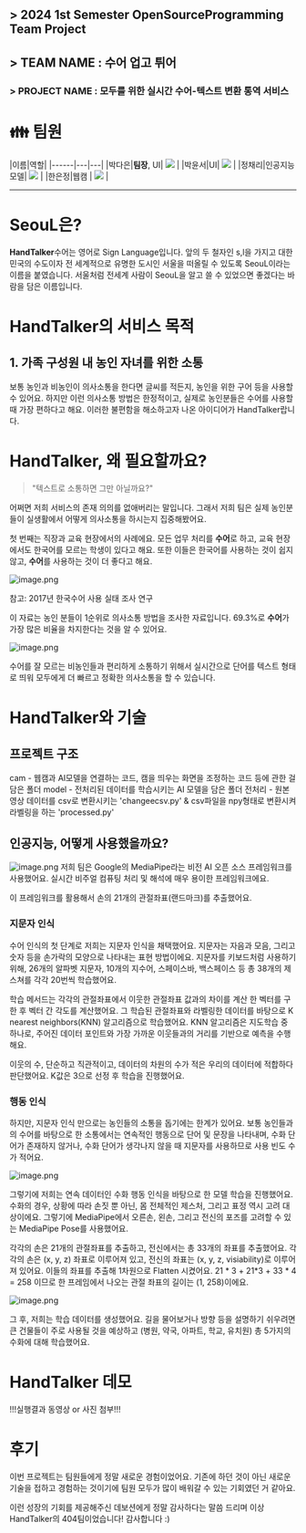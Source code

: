 ## > 2024 1st Semester OpenSourceProgramming Team Project
## > TEAM NAME : 수어 업고 튀어
### > PROJECT NAME : 모두를 위한 실시간 수어-텍스트 변환 통역 서비스
> 
# 👪 팀원
|이름|역할|
|------|---|---|
|박다은|**팀장**, UI| <img src="https://img.shields.io/badge/GitHub-000000?style=flat-square&logo=github&logoColor=white"/></a> |
|박윤서|UI| <img src="https://img.shields.io/badge/GitHub-000000?style=flat-square&logo=github&logoColor=white"/></a> |
|정채리|인공지능 모델| <img src="https://img.shields.io/badge/GitHub-000000?style=flat-square&logo=github&logoColor=white"/></a> |
|한은정|웹캠 | <img src="https://img.shields.io/badge/GitHub-000000?style=flat-square&logo=github&logoColor=white"/></a> |


***



# SeouL은?

**HandTalker**수어는 영어로 Sign Language입니다. 앞의 두 철자인 s,l을 가지고 대한민국의 수도이자 전 세계적으로 유명한 도시인 서울을 떠올릴 수 있도록 SeouL이라는 이름을 붙였습니다.
서울처럼 전세계 사람이 SeouL을 알고 쓸 수 있었으면 좋겠다는 바람을 담은 이름입니다.

# HandTalker의 서비스 목적

## 1\. 가족 구성원 내 농인 자녀를 위한 소통

보통 농인과 비농인이 의사소통을 한다면 글씨를 적든지, 농인을 위한 구어 등을 사용할 수 있어요.
하지만 이런 의사소통 방법은 한정적이고, 실제로 농인분들은 수어를 사용할 때 가장 편하다고 해요.
이러한 불편함을 해소하고자 나온 아이디어가 HandTalker랍니다.

# HandTalker, 왜 필요할까요?

> "텍스트로 소통하면 그만 아닐까요?"

어쩌면 저희 서비스의 존재 의의를 없애버리는 말입니다.
그래서 저희 팀은 실제 농인분들이 실생활에서 어떻게 의사소통을 하시는지 집중해봤어요.

첫 번째는 직장과 교육 현장에서의 사례에요.
모든 업무 처리를 **수어**로 하고, 교육 현장에서도 한국어를 모르는 학생이 있다고 해요.
또한 이들은 한국어를 사용하는 것이 쉽지 않고, **수어**를 사용하는 것이 더 좋다고 해요.

![image.png](https://devocean.sk.com/editorImg/2023/11/7/f76ebc1d7ae401918cdeef3d51ab5e50be7ca4efa92db4a5a75356d232b13bfb)


참고: 2017년 한국수어 사용 실태 조사 연구

이 자료는 농인 분들이 1순위로 의사소통 방법을 조사한 자료입니다.
69.3%로 **수어**가 가장 많은 비율을 차지한다는 것을 알 수 있어요.

![image.png](https://devocean.sk.com/editorImg/2023/11/7/785836c0d63630ba3ccf17a0d7742588bcb7751b5b408030aba8d2714b5d4114)


수어를 잘 모르는 비농인들과 편리하게 소통하기 위해서 실시간으로 단어를 텍스트 형태로 띄워 모두에게 더 빠르고 정확한 의사소통을 할 수 있습니다.


# HandTalker와 기술

## 프로젝트 구조

cam - 웹캠과 AI모델을 연결하는 코드, 캠을 띄우는 화면을 조정하는 코드 등에 관한 걸 담은 폴더
model - 전처리된 데이터를 학습시키는 AI 모델을 담은 폴더
전처리 - 원본 영상 데이터를 csv로 변환시키는 'changeecsv.py' & csv파일을 npy형태로 변환시켜 라벨링을 하는 'processed.py'


## 인공지능, 어떻게 사용했을까요?

![image.png](https://devocean.sk.com/editorImg/2023/11/10/5b1bdd681645a18f96d7fe5d9a0fd8e0d5e9d9f663d2f7b7f2eefefab8ca685f)
저희 팀은 Google의 MediaPipe라는 비전 AI 오픈 소스 프레임워크를 사용했어요.
실시간 비주얼 컴퓨팅 처리 및 해석에 매우 용이한 프레임워크에요.

이 프레임워크를 활용해서 손의 21개의 관절좌표(랜드마크)를 추출했어요.

### 지문자 인식

수어 인식의 첫 단계로 저희는 지문자 인식을 채택했어요.
지문자는 자음과 모음, 그리고 숫자 등을 손가락의 모양으로 나타내는 표현 방법이에요.
지문자를 키보드처럼 사용하기 위해, 26개의 알파벳 지문자, 10개의 지수어, 스페이스바, 백스페이스 등 총 38개의 제스쳐를 각각 20번씩 학습했어요.

학습 메서드는 각각의 관절좌표에서 이웃한 관절좌표 값과의 차이를 계산 한 벡터를 구한 후 벡터 간 각도를 계산했어요.
그 학습된 관절좌표와 라벨링한 데이터를 바탕으로 K nearest neighbors(KNN) 알고리즘으로 학습했어요.
KNN 알고리즘은 지도학습 중 하나로, 주어진 데이터 포인트와 가장 가까운 이웃들과의 거리를 기반으로 예측을 수행해요.

이웃의 수, 단순하고 직관적이고, 데이터의 차원의 수가 적은 우리의 데이터에 적합하다 판단했어요.
K값은 3으로 선정 후 학습을 진행했어요.

### 행동 인식

하지만, 지문자 인식 만으로는 농인들의 소통을 돕기에는 한계가 있어요.
보통 농인들과의 수어를 바탕으로 한 소통에서는 연속적인 행동으로 단어 및 문장을 나타내며, 수화 단어가 존재하지 않거나, 수화 단어가 생각나지 않을 때 지문자를 사용하므로 사용 빈도 수가 적어요.

![image.png](https://devocean.sk.com/editorImg/2023/11/10/a447a55656b9fea49b94f0ea84c74c2ebd718737df86f18c5775819371a56111)

그렇기에 저희는 연속 데이터인 수화 행동 인식을 바탕으로 한 모델 학습을 진행했어요.
수화의 경우, 상황에 따라 손짓 뿐 아닌, 몸 전체적인 제스처, 그리고 표정 역시 고려 대상이에요.
그렇기에 MediaPipe에서 오른손, 왼손, 그리고 전신의 포즈를 고려할 수 있는 MediaPipe Pose를 사용했어요.

각각의 손은 21개의 관절좌표를 추출하고, 전신에서는 총 33개의 좌표를 추출했어요.
각각의 손은 (x, y, z) 좌표로 이루어져 있고, 전신의 좌표는 (x, y, z, visiability)로 이루어져 있어요.
이들의 좌표를 추출해 1차원으로 Flatten 시켰어요.
21 \* 3 + 21\*3 + 33 \* 4 = 258 이므로 한 프레임에서 나오는 관절 좌표의 길이는 (1, 258)이에요.

![image.png](https://devocean.sk.com/editorImg/2023/11/10/fc64406e58070ec2e532366f7996b964937a5e625ea021b2e834d0e8de0afd24)

그 후, 저희는 학습 데이터를 생성했어요. 길을 물어보거나 방향 등을 설명하기 쉬우려면 큰 건물들이 주로 사용될 것을 예상하고
(병원, 약국, 아파트, 학교, 유치원) 총 5가지의 수화에 대해 학습했어요.

# HandTalker 데모

!!!실행결과 동영상 or 사진 첨부!!!

# 후기

이번 프로젝트는 팀원들에게 정말 새로운 경험이었어요.
기존에 하던 것이 아닌 새로운 기술을 접하고 경험하는 것이기에 팀원 모두가 많이 배워갈 수 있는 기회였던 거 같아요.

이런 성장의 기회를 제공해주신 데보션에게 정말 감사하다는 말씀 드리며 이상 HandTalker의 404팀이었습니다!
감사합니다 :)
